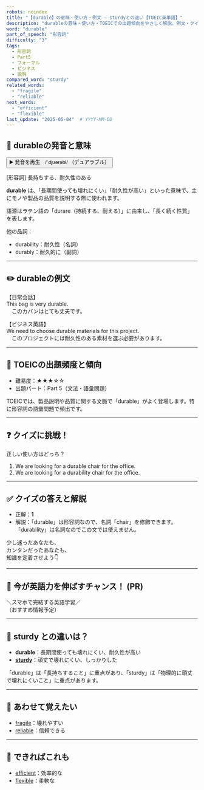 ```yaml
---
robots: noindex
title: "【durable】の意味・使い方・例文 ― sturdyとの違い【TOEIC英単語】"
description: "durableの意味・使い方・TOEICでの出題傾向をやさしく解説。例文・クイズ付きでsturdyとの違いもわかりやすく学べます。"
word: "durable"
part_of_speech: "形容詞"
difficulty: "3"
tags:
  - 形容詞
  - Part5
  - フォーマル
  - ビジネス
  - 説明
compared_word: "sturdy"
related_words:
  - "fragile"
  - "reliable"
next_words:
  - "efficient"
  - "flexible"
last_update: "2025-05-04"  # YYYY-MM-DD
---
```


## 🔰 durableの発音と意味

<button class="play-audio" onclick="playTTS('durable')">
  <span class="play-audio-main">
    ▶️ 発音を再生　/ˈdjʊərəbl/
  </span>
  <span class="play-audio-sub">
    （デュアラブル）
  </span>
</button>

[形容詞] 長持ちする、耐久性のある

**durable** は、「長期間使っても壊れにくい」「耐久性が高い」といった意味で、主にモノや製品の品質を説明する際に使われます。

語源はラテン語の「durare（持続する、耐える）」に由来し、「長く続く性質」を表します。

他の品詞：  
- durability：耐久性（名詞）
- durably：耐久的に（副詞）

---

## ✏️ durableの例文

【日常会話】  
This bag is very durable.  
　このカバンはとても丈夫です。

【ビジネス英語】  
We need to choose durable materials for this project.  
　このプロジェクトには耐久性のある素材を選ぶ必要があります。

---

## 🎯 TOEICの出題頻度と傾向

- 難易度：★★★☆☆
- 出題パート：Part 5（文法・語彙問題）

TOEICでは、製品説明や品質に関する文脈で「durable」がよく登場します。特に形容詞の語彙問題で頻出です。

---

## ❓ クイズに挑戦！

正しい使い方はどっち？

1. We are looking for a durable chair for the office.  
2. We are looking for a durability chair for the office.

---

## ✅ クイズの答えと解説

- 正解：**1**
- 解説：「durable」は形容詞なので、名詞「chair」を修飾できます。「durability」は名詞なのでこの文では使えません。

少し迷ったあなたも、  
カンタンだったあなたも、  
知識を定着させよう👇️

---

## 🚀 今が英語力を伸ばすチャンス！ (PR)

<div class="info-center">
＼スマホで完結する英語学習／<br>  
（おすすめ情報予定）
</div>

---

## 🤔  sturdy との違いは？

- **durable**：長期間使っても壊れにくい、耐久性が高い
- **[sturdy](/sturdy)**：頑丈で壊れにくい、しっかりした

「durable」は「長持ちすること」に重点があり、「sturdy」は「物理的に頑丈で壊れにくいこと」に重点があります。

---

## 🧩 あわせて覚えたい

- [fragile](/fragile)：壊れやすい
- [reliable](/reliable)：信頼できる

---

## 📖 できればこれも

- [efficient](/efficient)：効率的な
- [flexible](/flexible)：柔軟な

<!-- cvid: aid10_bid47 -->
